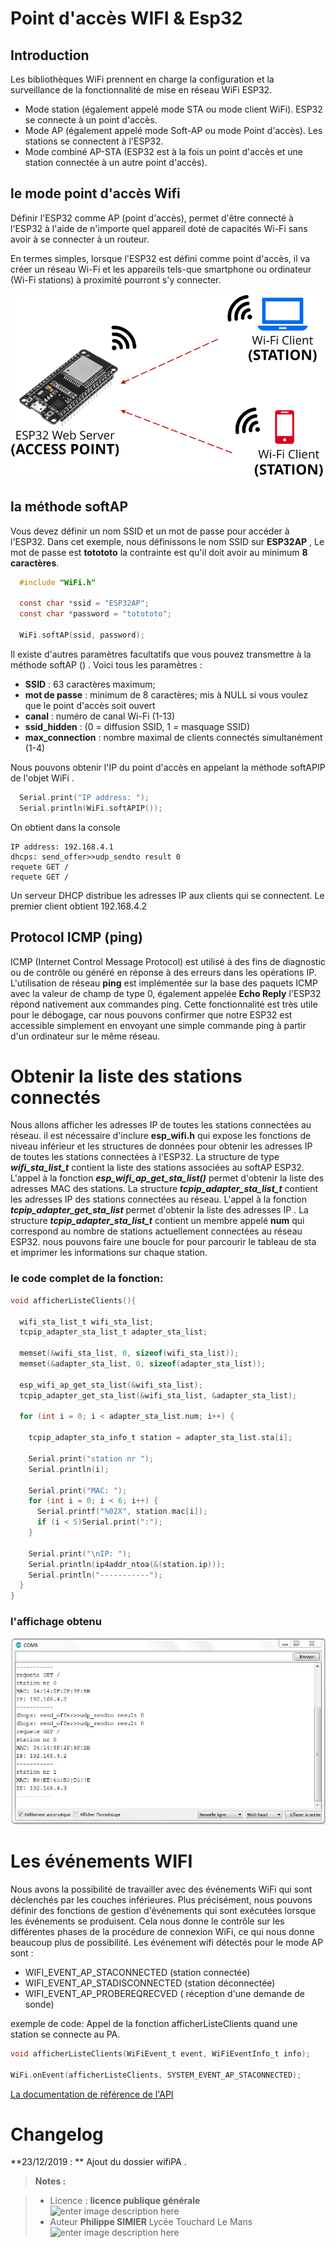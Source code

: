 ﻿# Point d'accès WIFI & Esp32 

## Introduction

Les bibliothèques WiFi prennent en charge la configuration et la surveillance de la fonctionnalité de mise en réseau WiFi ESP32.

 - Mode station (également appelé mode STA ou mode client WiFi). ESP32 se connecte à un point d'accès.
 - Mode AP (également appelé mode Soft-AP ou mode Point d'accès). Les stations se connectent à l'ESP32. 
 - Mode combiné AP-STA (ESP32 est à la fois un point d'accès et une station connectée à un autre point d'accès).

## le mode point d'accès Wifi
Définir l'ESP32 comme AP (point d'accès), permet d'être connecté à l'ESP32 à l'aide de n'importe quel appareil doté de capacités Wi-Fi sans avoir à se connecter à un routeur.

En termes simples, lorsque l'ESP32 est défini comme point d'accès, il va créer un réseau Wi-Fi et les appareils tels-que smartphone ou  ordinateur (Wi-Fi stations) à proximité pourront s'y connecter.
 
 ![PA wifi](/WifiPA/access-point.png)

## la méthode softAP
Vous devez définir un nom SSID et un mot de passe pour accéder à l'ESP32. Dans cet exemple, nous définissons le nom SSID  sur **ESP32AP** ,  Le mot de passe est **totototo** la  contrainte est qu'il doit avoir au minimum **8 caractères**.
```c
  #include "WiFi.h"
  
  const char *ssid = "ESP32AP";
  const char *password = "totototo";
  
  WiFi.softAP(ssid, password);
```
Il existe  d'autres paramètres facultatifs que vous pouvez transmettre à la méthode softAP () . Voici tous les paramètres :

 - **SSID** : 63 caractères maximum;
 - **mot de passe** : minimum de 8 caractères; mis à NULL si vous voulez que le point d'accès soit ouvert
 - **canal** : numéro de canal Wi-Fi (1-13)
 - **ssid_hidden** : (0 = diffusion SSID, 1 = masquage SSID)
 - **max_connection** : nombre maximal de clients connectés simultanément (1-4)

Nous pouvons obtenir l'IP du point d'accès en appelant la méthode softAPIP de l'objet WiFi .
```c
  Serial.print("IP address: ");
  Serial.println(WiFi.softAPIP());
```
On obtient dans la console
```
IP address: 192.168.4.1
dhcps: send_offer>>udp_sendto result 0
requete GET /
requete GET /
```
Un serveur DHCP distribue les adresses IP aux clients qui se connectent. Le premier client obtient 192.168.4.2

## Protocol ICMP (ping)
ICMP (Internet Control Message Protocol) est utilisé à des fins de diagnostic ou de contrôle ou généré en réponse à des erreurs dans les opérations IP. L'utilisation de réseau  **ping** est implémentée sur la base des paquets ICMP avec la valeur de champ de type 0, également appelée **Echo Reply**
l'ESP32 répond nativement aux commandes ping. Cette fonctionnalité est très utile pour le débogage, car nous pouvons confirmer que notre ESP32 est accessible simplement en envoyant une simple commande ping à partir d'un ordinateur sur le même réseau.

# Obtenir la liste des stations connectés
Nous allons afficher les adresses IP de toutes les stations connectées au réseau.
il est nécessaire d'inclure **esp_wifi.h** qui expose les fonctions de niveau inférieur et les structures de données pour obtenir les adresses IP de toutes les stations connectées à l'ESP32.
La structure de type ***wifi_sta_list_t*** contient la liste des stations associées au softAP ESP32. L'appel à la fonction ***esp_wifi_ap_get_sta_list()*** permet d'obtenir la liste des adresses MAC des stations.
La structure ***tcpip_adapter_sta_list_t*** contient  les adresses IP des stations connectées au réseau.   L'appel à la fonction ***tcpip_adapter_get_sta_list*** permet d'obtenir la liste des adresses IP .
La structure ***tcpip_adapter_sta_list_t*** contient un membre appelé **num** qui correspond au nombre de stations actuellement connectées au réseau ESP32.
nous pouvons faire une boucle for pour parcourir le tableau de sta et imprimer les informations sur chaque station.
### le code complet de la fonction:
```c
void afficherListeClients(){

  wifi_sta_list_t wifi_sta_list;
  tcpip_adapter_sta_list_t adapter_sta_list;

  memset(&wifi_sta_list, 0, sizeof(wifi_sta_list));
  memset(&adapter_sta_list, 0, sizeof(adapter_sta_list));

  esp_wifi_ap_get_sta_list(&wifi_sta_list);
  tcpip_adapter_get_sta_list(&wifi_sta_list, &adapter_sta_list);

  for (int i = 0; i < adapter_sta_list.num; i++) {

    tcpip_adapter_sta_info_t station = adapter_sta_list.sta[i];

    Serial.print("station nr ");
    Serial.println(i);

    Serial.print("MAC: ");
    for (int i = 0; i < 6; i++) {
      Serial.printf("%02X", station.mac[i]);
      if (i < 5)Serial.print(":");
    }

    Serial.print("\nIP: ");
    Serial.println(ip4addr_ntoa(&(station.ip)));
    Serial.println("-----------");
  }
}

```
### l'affichage obtenu
![PA wifi](/WifiPA/Capture0.JPG)

# Les événements WIFI

Nous avons  la possibilité de travailler avec des événements WiFi qui sont déclenchés par les couches inférieures. Plus précisément, nous pouvons définir des fonctions de gestion d'événements qui sont exécutées lorsque les événements se produisent.  Cela nous donne le contrôle sur les différentes phases de la procédure de connexion WiFi, ce qui nous donne beaucoup plus de possibilité.
Les événement wifi détectés pour le mode AP sont :

 - WIFI_EVENT_AP_STACONNECTED  (station connectée)
 - WIFI_EVENT_AP_STADISCONNECTED (station déconnectée)
 -  WIFI_EVENT_AP_PROBEREQRECVED ( réception d'une demande de sonde)
 

exemple de code:
Appel de la fonction afficherListeClients quand une station se connecte au PA.
```c
void afficherListeClients(WiFiEvent_t event, WiFiEventInfo_t info);

WiFi.onEvent(afficherListeClients, SYSTEM_EVENT_AP_STACONNECTED);
```
[La documentation de référence de l'API](https://docs.espressif.com/projects/esp-idf/en/latest/api-reference/network/esp_wifi.html) 
# Changelog

**23/12/2019 : ** Ajout du dossier wifiPA . 

> **Notes :**


> - Licence : **licence publique générale** ![enter image description here](https://img.shields.io/badge/licence-GPL-green.svg)
> - Auteur **Philippe SIMIER** Lycée Touchard Le Mans
>  ![enter image description here](https://img.shields.io/badge/built-passing-green.svg)
<!-- TOOLBOX 

Génération des badges : https://shields.io/
Génération de ce fichier : https://stackedit.io/editor#


